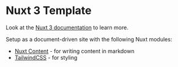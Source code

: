 # Nuxt 3 Template

Look at the [Nuxt 3 documentation](https://nuxt.com/docs/getting-started/introduction) to learn more.

Setup as a document-driven site with the following Nuxt modules:

- [Nuxt Content](https://content.nuxtjs.org/) - for writing content in markdown
- [TailwindCSS](https://nuxt.com/modules/tailwindcss) - for styling
